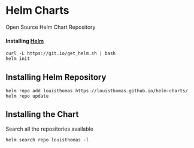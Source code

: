 # Helm Charts
Open Source Helm Chart Repository

#### Installing [Helm](https://helm.sh)

```
curl -L https://git.io/get_helm.sh | bash
helm init
```

## Installing Helm Repository

```
helm repo add louisthomas https://louisthomas.github.io/helm-charts/
helm repo update
```

## Installing the Chart

Search all the repositories available

```
helm search repo louisthomas -l
```
